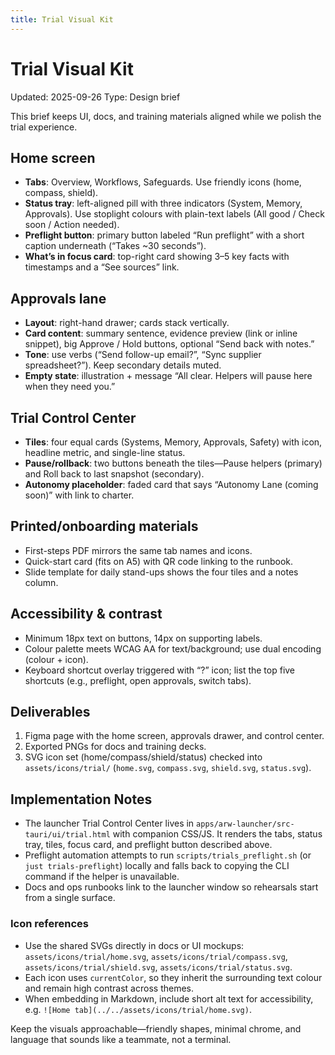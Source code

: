 ```yaml
---
title: Trial Visual Kit
---
```


# Trial Visual Kit

Updated: 2025-09-26
Type: Design brief

This brief keeps UI, docs, and training materials aligned while we polish the trial experience.

## Home screen

- **Tabs**: Overview, Workflows, Safeguards. Use friendly icons (home, compass, shield).
- **Status tray**: left-aligned pill with three indicators (System, Memory, Approvals). Use stoplight colours with plain-text labels (All good / Check soon / Action needed).
- **Preflight button**: primary button labeled “Run preflight” with a short caption underneath (“Takes ~30 seconds”).
- **What’s in focus card**: top-right card showing 3–5 key facts with timestamps and a “See sources” link.

## Approvals lane

- **Layout**: right-hand drawer; cards stack vertically.
- **Card content**: summary sentence, evidence preview (link or inline snippet), big Approve / Hold buttons, optional “Send back with notes.”
- **Tone**: use verbs (“Send follow-up email?”, “Sync supplier spreadsheet?”). Keep secondary details muted.
- **Empty state**: illustration + message “All clear. Helpers will pause here when they need you.”

## Trial Control Center

- **Tiles**: four equal cards (Systems, Memory, Approvals, Safety) with icon, headline metric, and single-line status.
- **Pause/rollback**: two buttons beneath the tiles—Pause helpers (primary) and Roll back to last snapshot (secondary).
- **Autonomy placeholder**: faded card that says “Autonomy Lane (coming soon)” with link to charter.

## Printed/onboarding materials

- First-steps PDF mirrors the same tab names and icons.
- Quick-start card (fits on A5) with QR code linking to the runbook.
- Slide template for daily stand-ups shows the four tiles and a notes column.

## Accessibility & contrast

- Minimum 18px text on buttons, 14px on supporting labels.
- Colour palette meets WCAG AA for text/background; use dual encoding (colour + icon).
- Keyboard shortcut overlay triggered with “?” icon; list the top five shortcuts (e.g., preflight, open approvals, switch tabs).

## Deliverables

1. Figma page with the home screen, approvals drawer, and control center.
2. Exported PNGs for docs and training decks.
3. SVG icon set (home/compass/shield/status) checked into `assets/icons/trial/` (`home.svg`, `compass.svg`, `shield.svg`, `status.svg`).

## Implementation Notes

- The launcher Trial Control Center lives in `apps/arw-launcher/src-tauri/ui/trial.html` with companion CSS/JS. It renders the tabs, status tray, tiles, focus card, and preflight button described above.
- Preflight automation attempts to run `scripts/trials_preflight.sh` (or `just trials-preflight`) locally and falls back to copying the CLI command if the helper is unavailable.
- Docs and ops runbooks link to the launcher window so rehearsals start from a single surface.

### Icon references

- Use the shared SVGs directly in docs or UI mockups: `assets/icons/trial/home.svg`, `assets/icons/trial/compass.svg`, `assets/icons/trial/shield.svg`, `assets/icons/trial/status.svg`.
- Each icon uses `currentColor`, so they inherit the surrounding text colour and remain high contrast across themes.
- When embedding in Markdown, include short alt text for accessibility, e.g. `![Home tab](../../assets/icons/trial/home.svg)`.

Keep the visuals approachable—friendly shapes, minimal chrome, and language that sounds like a teammate, not a terminal.
